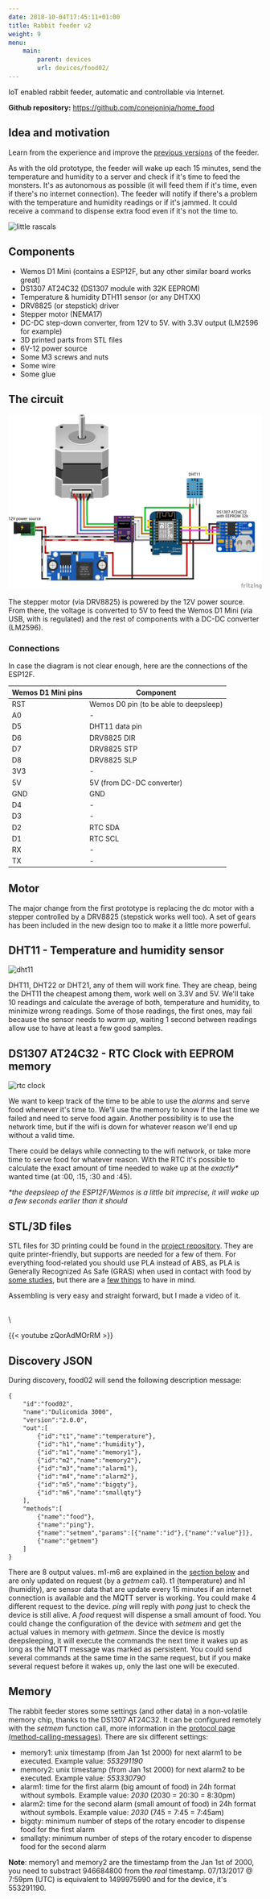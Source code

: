 ```yaml
---
date: 2018-10-04T17:45:11+01:00
title: Rabbit feeder v2
weight: 9
menu:
    main:
        parent: devices
        url: devices/food02/
---
```


IoT enabled rabbit feeder, automatic and controllable via Internet. 

**Github repository:** https://github.com/conejoninja/home_food          


## Idea and motivation

Learn from the experience and improve the [previous versions](https://conejoninja.github.io/home/devices/food01/) of the feeder.

As with the old prototype, the feeder will wake up each 15 minutes, send the temperature and humidity to a server and check if it's time to feed the monsters. It's as autonomous as possible (it will feed them if
it's time, even if there's no internet connection). The feeder will notify if there's a problem with the temperature and humidity readings or if it's jammed. It could receive a command to dispense extra food even if it's not the time to.

![little rascals](https://conejoninja.github.io/home//images/rabbits.jpg "Baloo & Moneypenny")



## Components

* Wemos D1 Mini (contains a ESP12F, but any other similar board works great)
* DS1307 AT24C32 (DS1307 module with 32K EEPROM)
* Temperature & humidity DTH11 sensor (or any DHTXX)
* DRV8825 (or stepstick) driver
* Stepper motor (NEMA17)
* DC-DC step-down converter, from 12V to 5V. with 3.3V output (LM2596 for example)
* 3D printed parts from STL files
* 6V-12 power source
* Some M3 screws and nuts
* Some wire
* Some glue

## The circuit

![the circuit](https://github.com/conejoninja/home_food/raw/master/circuit_v2.png "The circuit")

The stepper motor (via DRV8825) is powered by the 12V power source.
From there, the voltage is converted to 5V to feed the Wemos D1 Mini (via USB, with is regulated) and the rest of components with a DC-DC converter (LM2596).



### Connections

In case the diagram is not clear enough, here are the connections of the ESP12F.

| Wemos D1 Mini pins   | Component |
| ------------- |-------------|
| RST | Wemos D0 pin (to be able to deepsleep) |
| A0 | - |
| D5 | DHT11 data pin |
| D6 | DRV8825 DIR |
| D7 | DRV8825 STP |
| D8 | DRV8825 SLP |
| 3V3 | - |
| 5V | 5V (from DC-DC converter) |
| GND | GND |
| D4 | - |
| D3 | - |
| D2 | RTC SDA |
| D1 | RTC SCL |
| RX | - |
| TX | - |


## Motor

The major change from the first prototype is replacing the dc motor with a stepper controlled by a DRV8825 (stepstick works well too). A set of gears has been included in the new design too to make it a little more powerful.
 


## DHT11 - Temperature and humidity sensor

![dht11](https://conejoninja.github.io/home/images/food/dht11.jpg "dht11")

DHT11, DHT22 or DHT21, any of them will work fine. They are cheap, being the DHT11 the cheapest among them, work well on 3.3V and 5V. We'll take 10 readings and calculate the average of both, temperature and humidity, to minimize wrong readings. Some of those readings, the first ones, may fail because the sensor needs to *warm up*, waiting 1 second between readings allow use to have at least a few good samples.


## DS1307 AT24C32 - RTC Clock with EEPROM memory

![rtc clock](https://conejoninja.github.io/home/images/food/ds1307at24c32.jpg "RTC Clock")

We want to keep track of the time to be able to use the *alarms* and serve food whenever it's time to. We'll use the memory to know if the last time we failed and need to serve food again. Another possibility is to use the network time, but if the wifi is down for whatever reason we'll end up without a valid time.


There could be delays while connecting to the wifi network, or take more time to serve food for whatever reason. With the RTC it's possible to calculate the exact amount of time needed to wake up at the *exactly\** wanted time (at :00, :15, :30 and :45).


*\*the deepsleep of the ESP12F/Wemos is a little bit imprecise, it will wake up a few seconds earlier than it should*





## STL/3D files


STL files for 3D printing could be found in the [project repository](https://github.com/conejoninja/home_food/tree/master/3Dfiles). They are quite printer-friendly, but supports are needed for a few of them. For everything food-related you should use PLA instead of ABS, as PLA is  Generally Recognized As Safe (GRAS) when used in contact with food by [some studies](http://www.sciencedirect.com/science/article/pii/027869159400145E), but there are a [few things](https://pinshape.com/blog/3d-printing-food-safe/) to have in mind.


Assembling is very easy and straight forward, but I made a video of it.

\
\


{{< youtube zQorAdMOrRM >}}



## Discovery JSON

During discovery, food02 will send the following description message:

```
{
    "id":"food02",
    "name":"Dulicomida 3000",
    "version":"2.0.0",
    "out":[
        {"id":"t1","name":"temperature"},
        {"id":"h1","name":"humidity"},
        {"id":"m1","name":"memory1"},
        {"id":"m2","name":"memory2"},
        {"id":"m3","name":"alarm1"},
        {"id":"m4","name":"alarm2"},
        {"id":"m5","name":"bigqty"},
        {"id":"m6","name":"smallqty"}
    ],
    "methods":[
        {"name":"food"},
        {"name":"ping"},
        {"name":"setmem","params":[{"name":"id"},{"name":"value"}]},
        {"name":"getmem"}
    ]
}
```

There are 8 output values. m1-m6 are explained in the [section below](#memory) and are only updated on request (by a *getmem* call). t1 (temperature) and h1 (humidity), are sensor data that are update every 15 minutes if an internet connection is available and the MQTT server is working. You could make 4 different request to the device. *ping* will reply with *pong* just to check the device is still alive. A *food* request will dispense a small amount of food. You could change the configuration of the device with *setmem* and get the actual values in memory with *getmem*. Since the device is mostly deepsleeping, it will execute the commands the next time it wakes up as long as the MQTT message was marked as persistent. You could send several commands at the same time in the same request, but if you make several request before it wakes up, only the last one will be executed.



## Memory

The rabbit feeder stores some settings (and other data) in a non-volatile memory chip, thanks to the DS1307 AT24C32. It can be configured remotely with the *setmem* function call, more information in the [protocol page (method-calling-messages)](/home/protocol/#method-calling-messages). There are six different settings:

* memory1: unix timestamp (from Jan 1st 2000) for next alarm1 to be executed. Example value: *553291190* 
* memory2: unix timestamp (from Jan 1st 2000) for next alarm2 to be executed. Example value: *553330790*
* alarm1: time for the first alarm (big amount of food) in 24h format without symbols. Example value: *2030* (2030 = 20:30 = 8:30pm)
* alarm2: time for the second alarm (small amount of food) in 24h format without symbols. Example value: *2030* (745 = 7:45 = 7:45am)
* bigqty: minimum number of steps of the rotary encoder to dispense food for the first alarm
* smallqty: minimum number of steps of the rotary encoder to dispense food for the second alarm

**Note**: memory1 and memory2 are the timestamp from the Jan 1st of 2000, you need to substract 946684800 from the *real* timestamp. 
07/13/2017 @ 7:59pm (UTC) is equivalent to 1499975990 and for the device, it's 553291190.

